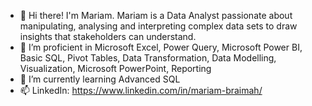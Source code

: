 - 👋 Hi there! I'm Mariam. Mariam is a Data Analyst passionate about manipulating, analysing and interpreting complex data sets to draw insights that stakeholders can understand.
- 👀 I’m proficient in Microsoft Excel, Power Query, Microsoft Power BI, Basic SQL, Pivot Tables, Data Transformation, Data Modelling, Visualization, Microsoft PowerPoint, Reporting
- 🌱 I’m currently learning Advanced SQL
- 📫 LinkedIn: https://www.linkedin.com/in/mariam-braimah/

<!---
mariam-bm/mariam-bm is a ✨ special ✨ repository because its `README.md` (this file) appears on your GitHub profile.
You can click the Preview link to take a look at your changes.
--->
